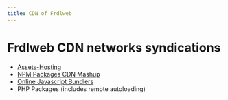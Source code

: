 ```yaml
---
title: CDN of Frdlweb
---
```


# Frdlweb CDN networks syndications

+ [Assets-Hosting](asset-blob)
+ [NPM Packages CDN Mashup](npm)
+ [Online Javascript Bundlers](webpack)
+ PHP Packages (includes remote autoloading)

